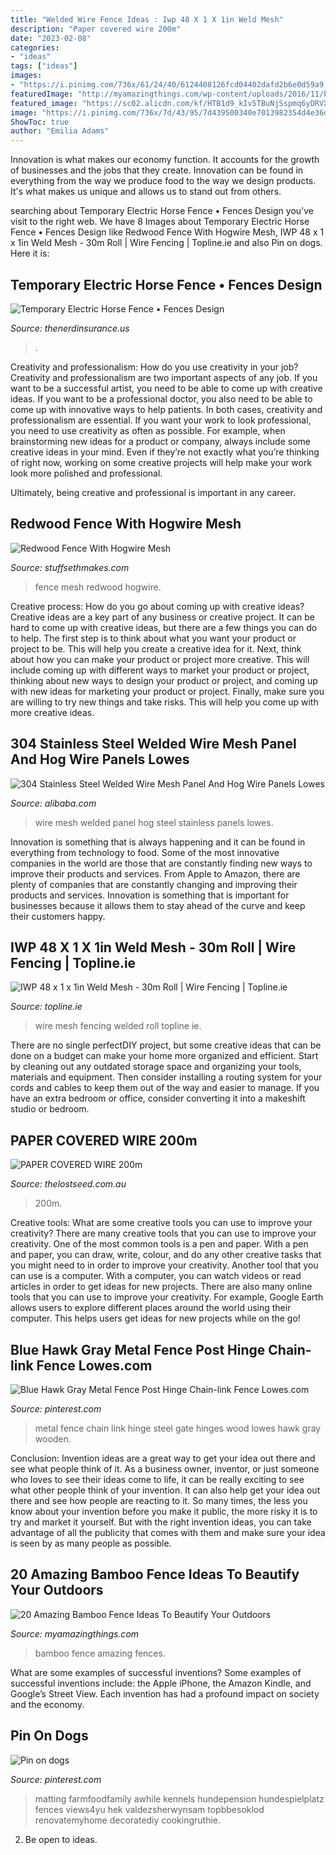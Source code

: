 ```yaml
---
title: "Welded Wire Fence Ideas : Iwp 48 X 1 X 1in Weld Mesh"
description: "Paper covered wire 200m"
date: "2023-02-08"
categories:
- "ideas"
tags: ["ideas"]
images:
- "https://i.pinimg.com/736x/61/24/40/6124408126fcd04402dafd2b6e0d59a9.jpg"
featuredImage: "http://myamazingthings.com/wp-content/uploads/2016/11/bamboo-fences.jpg"
featured_image: "https://sc02.alicdn.com/kf/HTB1d9_kIv5TBuNjSspmq6yDRVXav/206102743/HTB1d9_kIv5TBuNjSspmq6yDRVXav.jpg"
image: "https://i.pinimg.com/736x/7d/43/95/7d439500340e7013982354d4e36d9cd9.jpg"
ShowToc: true
author: "Emilia Adams"
---
```



Innovation is what makes our economy function. It accounts for the growth of businesses and the jobs that they create. Innovation can be found in everything from the way we produce food to the way we design products. It's what makes us unique and allows us to stand out from others.

	

		
searching about Temporary Electric Horse Fence • Fences Design you've visit to the right web. We have 8 Images about Temporary Electric Horse Fence • Fences Design like Redwood Fence With Hogwire Mesh, IWP 48 x 1 x 1in Weld Mesh - 30m Roll | Wire Fencing | Topline.ie and also Pin on dogs. Here it is:
		
    
## Temporary Electric Horse Fence • Fences Design

<img loading=lazy src="https://s3.wasabisys.com/thenerdinsurance/2018/01/fence-awesome-electric-fence-wire-small-electric-paddock-for-with-regard-to-measurements-2048-x-1536-1-630x380.jpg" onerror="this.onerror=null;this.src='https://tse3.mm.bing.net/th?id=OIP.087FaJUF719NxhyrEo-3VwHaEd&amp;pid=15.1';" alt="Temporary Electric Horse Fence • Fences Design">

_Source: thenerdinsurance.us_

>. 

	

Creativity and professionalism: How do you use creativity in your job?
Creativity and professionalism are two important aspects of any job. If you want to be a successful artist, you need to be able to come up with creative ideas. If you want to be a professional doctor, you also need to be able to come up with innovative ways to help patients. In both cases, creativity and professionalism are essential.
If you want your work to look professional, you need to use creativity as often as possible. For example, when brainstorming new ideas for a product or company, always include some creative ideas in your mind. Even if they’re not exactly what you’re thinking of right now, working on some creative projects will help make your work look more polished and professional.

Ultimately, being creative and professional is important in any career.

    
## Redwood Fence With Hogwire Mesh

<img loading=lazy src="https://www.stuffsethmakes.com/wp-content/uploads/2016/05/24-540-post/ZachFence02.jpg" onerror="this.onerror=null;this.src='https://tse3.mm.bing.net/th?id=OIP.EocgBxCU5VYvG1vjdt8HEAHaE8&amp;pid=15.1';" alt="Redwood Fence With Hogwire Mesh">

_Source: stuffsethmakes.com_

>fence mesh redwood hogwire. 

	

Creative process: How do you go about coming up with creative ideas?
Creative ideas are a key part of any business or creative project. It can be hard to come up with creative ideas, but there are a few things you can do to help. The first step is to think about what you want your product or project to be. This will help you create a creative idea for it. Next, think about how you can make your product or project more creative. This will include coming up with different ways to market your product or project, thinking about new ways to design your product or project, and coming up with new ideas for marketing your product or project. Finally, make sure you are willing to try new things and take risks. This will help you come up with more creative ideas.

    
## 304 Stainless Steel Welded Wire Mesh Panel And Hog Wire Panels Lowes

<img loading=lazy src="https://sc02.alicdn.com/kf/HTB1d9_kIv5TBuNjSspmq6yDRVXav/206102743/HTB1d9_kIv5TBuNjSspmq6yDRVXav.jpg" onerror="this.onerror=null;this.src='https://tse1.mm.bing.net/th?id=OIP.xexYqLupBUWo4Y31hXW1mgHaHa&amp;pid=15.1';" alt="304 Stainless Steel Welded Wire Mesh Panel And Hog Wire Panels Lowes">

_Source: alibaba.com_

>wire mesh welded panel hog steel stainless panels lowes. 

	

Innovation is something that is always happening and it can be found in everything from technology to food. Some of the most innovative companies in the world are those that are constantly finding new ways to improve their products and services. From Apple to Amazon, there are plenty of companies that are constantly changing and improving their products and services. Innovation is something that is important for businesses because it allows them to stay ahead of the curve and keep their customers happy.

    
## IWP 48 X 1 X 1in Weld Mesh - 30m Roll | Wire Fencing | Topline.ie

<img loading=lazy src="http://www.topline.ie/images/ProductImages/5391504706938.jpg?width=1200&amp;height=627" onerror="this.onerror=null;this.src='https://tse2.mm.bing.net/th?id=OIP.3-EV64QOsMnlV-Vr99mzCwHaSU&amp;pid=15.1';" alt="IWP 48 x 1 x 1in Weld Mesh - 30m Roll | Wire Fencing | Topline.ie">

_Source: topline.ie_

>wire mesh fencing welded roll topline ie. 

	

There are no single perfectDIY project, but some creative ideas that can be done on a budget can make your home more organized and efficient. Start by cleaning out any outdated storage space and organizing your tools, materials and equipment. Then consider installing a routing system for your cords and cables to keep them out of the way and easier to manage. If you have an extra bedroom or office, consider converting it into a makeshift studio or bedroom.

    
## PAPER COVERED WIRE 200m

<img loading=lazy src="https://www.thelostseed.com.au/assets/full/PRODRYS-GT735.jpg?20200710031102" onerror="this.onerror=null;this.src='https://tse3.mm.bing.net/th?id=OIP.f-J3ZlQoce3MW-wSrNJAVwHaHa&amp;pid=15.1';" alt="PAPER COVERED WIRE 200m">

_Source: thelostseed.com.au_

>200m. 

	

Creative tools: What are some creative tools you can use to improve your creativity?
There are many creative tools that you can use to improve your creativity. One of the most common tools is a pen and paper. With a pen and paper, you can draw, write, colour, and do any other creative tasks that you might need to in order to improve your creativity. Another tool that you can use is a computer. With a computer, you can watch videos or read articles in order to get ideas for new projects. There are also many online tools that you can use to improve your creativity. For example, Google Earth allows users to explore different places around the world using their computer. This helps users get ideas for new projects while on the go!

    
## Blue Hawk Gray Metal Fence Post Hinge Chain-link Fence Lowes.com

<img loading=lazy src="https://i.pinimg.com/736x/7d/43/95/7d439500340e7013982354d4e36d9cd9.jpg" onerror="this.onerror=null;this.src='https://tse3.mm.bing.net/th?id=OIP.dZlZK6K0ImwCmLYSxJV_egHaHa&amp;pid=15.1';" alt="Blue Hawk Gray Metal Fence Post Hinge Chain-link Fence Lowes.com">

_Source: pinterest.com_

>metal fence chain link hinge steel gate hinges wood lowes hawk gray wooden. 

	

Conclusion: Invention ideas are a great way to get your idea out there and see what people think of it.
As a business owner, inventor, or just someone who loves to see their ideas come to life, it can be really exciting to see what other people think of your invention. It can also help get your idea out there and see how people are reacting to it. So many times, the less you know about your invention before you make it public, the more risky it is to try and market it yourself. But with the right invention ideas, you can take advantage of all the publicity that comes with them and make sure your idea is seen by as many people as possible.

    
## 20 Amazing Bamboo Fence Ideas To Beautify Your Outdoors

<img loading=lazy src="http://myamazingthings.com/wp-content/uploads/2016/11/bamboo-fences.jpg" onerror="this.onerror=null;this.src='https://tse1.mm.bing.net/th?id=OIP.hbFk60xvUEdR57o016rypQHaD3&amp;pid=15.1';" alt="20 Amazing Bamboo Fence Ideas To Beautify Your Outdoors">

_Source: myamazingthings.com_

>bamboo fence amazing fences. 

	

What are some examples of successful inventions?
Some examples of successful inventions include: the Apple iPhone, the Amazon Kindle, and Google’s Street View. Each invention has had a profound impact on society and the economy.

    
## Pin On Dogs

<img loading=lazy src="https://i.pinimg.com/736x/61/24/40/6124408126fcd04402dafd2b6e0d59a9.jpg" onerror="this.onerror=null;this.src='https://tse1.mm.bing.net/th?id=OIP.PLJZ3B78y78afqYRAvavzgAAAA&amp;pid=15.1';" alt="Pin on dogs">

_Source: pinterest.com_

>matting farmfoodfamily awhile kennels hundepension hundespielplatz fences views4yu hek valdezsherwynsam topbbesoklod renovatemyhome decoratediy cookingruthie. 

	

2. Be open to ideas.


